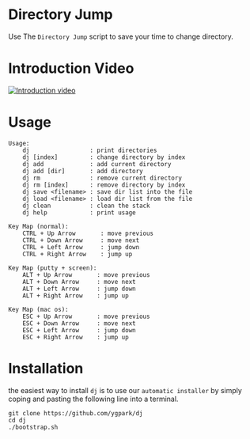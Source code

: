 # Directory Jump

Use The `Directory Jump` script to save your time to change directory.

# Introduction Video

[![Introduction video](http://img.youtube.com/vi/O5K86e7ymjQ/0.jpg)](http://www.youtube.com/watch?v=O5K86e7ymjQ)

# Usage

````
Usage: 
    dj                 : print directories
    dj [index]         : change directory by index
    dj add             : add current directory
    dj add [dir]       : add directory
    dj rm              : remove current directory
    dj rm [index]      : remove directory by index
    dj save <filename> : save dir list into the file
    dj load <filename> : load dir list from the file
    dj clean           : clean the stack
    dj help            : print usage

Key Map (normal):
    CTRL + Up Arrow       : move previous
    CTRL + Down Arrow     : move next
    CTRL + Left Arrow     : jump down
    CTRL + Right Arrow    : jump up

Key Map (putty + screen):
    ALT + Up Arrow       : move previous
    ALT + Down Arrow     : move next
    ALT + Left Arrow     : jump down
    ALT + Right Arrow    : jump up

Key Map (mac os):
    ESC + Up Arrow       : move previous
    ESC + Down Arrow     : move next
    ESC + Left Arrow     : jump down
    ESC + Right Arrow    : jump up
````

# Installation

the easiest way to install `dj` is to use our `automatic installer`
by simply coping and pasting the following line into a terminal.

````
git clone https://github.com/ygpark/dj
cd dj
./bootstrap.sh
````

